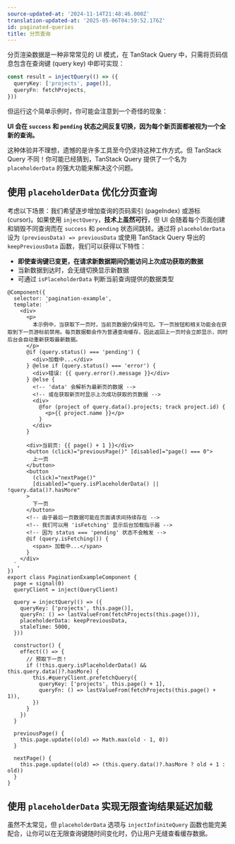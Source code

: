 ```yaml
---
source-updated-at: '2024-11-14T21:48:46.000Z'
translation-updated-at: '2025-05-06T04:59:52.176Z'
id: paginated-queries
title: 分页查询
---
```


分页渲染数据是一种非常常见的 UI 模式，在 TanStack Query 中，只需将页码信息包含在查询键 (query key) 中即可实现：

```ts
const result = injectQuery(() => ({
  queryKey: ['projects', page()],
  queryFn: fetchProjects,
}))
```

但运行这个简单示例时，你可能会注意到一个奇怪的现象：

**UI 会在 `success` 和 `pending` 状态之间反复切换，因为每个新页面都被视为一个全新的查询。**

这种体验并不理想，遗憾的是许多工具至今仍坚持这种工作方式。但 TanStack Query 不同！你可能已经猜到，TanStack Query 提供了一个名为 `placeholderData` 的强大功能来解决这个问题。

## 使用 `placeholderData` 优化分页查询

考虑以下场景：我们希望逐步增加查询的页码索引 (pageIndex) 或游标 (cursor)。如果使用 `injectQuery`，**技术上虽然可行**，但 UI 会随着每个页面创建和销毁不同查询而在 `success` 和 `pending` 状态间跳转。通过将 `placeholderData` 设为 `(previousData) => previousData` 或使用 TanStack Query 导出的 `keepPreviousData` 函数，我们可以获得以下特性：

- **即使查询键已变更，在请求新数据期间仍能访问上次成功获取的数据**
- 当新数据到达时，会无缝切换显示新数据
- 可通过 `isPlaceholderData` 判断当前查询提供的数据类型

```angular-ts
@Component({
  selector: 'pagination-example',
  template: `
    <div>
      <p>
        本示例中，当获取下一页时，当前页数据仍保持可见。下一页按钮和相关功能会在获取到下一页游标前禁用。每页数据都会作为普通查询缓存，因此返回上一页时会立即显示，同时后台会自动重新获取最新数据。
      </p>
      @if (query.status() === 'pending') {
        <div>加载中...</div>
      } @else if (query.status() === 'error') {
        <div>错误: {{ query.error().message }}</div>
      } @else {
        <!-- 'data' 会解析为最新页的数据 -->
        <!-- 或在获取新页时显示上次成功获取的页数据 -->
        <div>
          @for (project of query.data().projects; track project.id) {
            <p>{{ project.name }}</p>
          }
        </div>
      }

      <div>当前页: {{ page() + 1 }}</div>
      <button (click)="previousPage()" [disabled]="page() === 0">
        上一页
      </button>
      <button
        (click)="nextPage()"
        [disabled]="query.isPlaceholderData() || !query.data()?.hasMore"
      >
        下一页
      </button>
      <!-- 由于最后一页数据可能在页面请求间持续存在 -->
      <!-- 我们可以用 'isFetching' 显示后台加载指示器 -->
      <!-- 因为 status === 'pending' 状态不会触发 -->
      @if (query.isFetching()) {
        <span> 加载中...</span>
      }
    </div>
  `,
})
export class PaginationExampleComponent {
  page = signal(0)
  queryClient = inject(QueryClient)

  query = injectQuery(() => ({
    queryKey: ['projects', this.page()],
    queryFn: () => lastValueFrom(fetchProjects(this.page())),
    placeholderData: keepPreviousData,
    staleTime: 5000,
  }))

  constructor() {
    effect(() => {
      // 预取下一页！
      if (!this.query.isPlaceholderData() && this.query.data()?.hasMore) {
        this.#queryClient.prefetchQuery({
          queryKey: ['projects', this.page() + 1],
          queryFn: () => lastValueFrom(fetchProjects(this.page() + 1)),
        })
      }
    })
  }

  previousPage() {
    this.page.update((old) => Math.max(old - 1, 0))
  }

  nextPage() {
    this.page.update((old) => (this.query.data()?.hasMore ? old + 1 : old))
  }
}
```

## 使用 `placeholderData` 实现无限查询结果延迟加载

虽然不太常见，但 `placeholderData` 选项与 `injectInfiniteQuery` 函数也能完美配合，让你可以在无限查询键随时间变化时，仍让用户无缝查看缓存数据。
